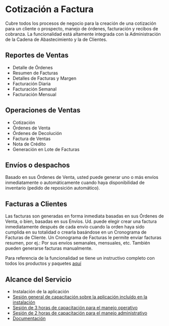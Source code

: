 # Cotización a Factura
Cubre todos los procesos de negocio para la creación de una cotización para un cliente o prospecto, manejo de órdenes, facturación y recibos de cobranza. La funcionalidad está altamente integrada con la Administración de la Cadena de Abastecimiento y la de Clientes.

## Reportes de Ventas
- Detalle de Órdenes
- Resumen de Facturas
- Detalles de Facturas y Margen
- Facturación Diaria
- Facturación Semanal
- Facturación Mensual

## Operaciones de Ventas
- Cotización
- Órdenes de Venta
- Órdenes de Decolución
- Factura de Ventas
- Nota de Crédito
- Generación en Lote de Facturas

## Envíos o despachos
Basado en sus Órdenes de Venta, usted puede generar uno o más envíos inmediatamente o automáticamente cuando haya disponibilidad
de inventario (pedido de reposición automático).

## Facturas a Clientes
Las facturas son generadas en forma inmediata basadas en sus Órdenes de Venta, o bien, basadas en sus Envíos. Ud. puede elegir crear una factura inmediatamente después de cada envío cuando la orden haya sido cumplida en su totalidad o crearla basándose en un Cronograma de Facturas de Cliente. Un Cronograma de Facturas le permite enviar facturas resumen, por ej.: Por sus envíos semanales, mensuales, etc. También pueden generarse facturas manualmente.

Para referencia de la funcionalidad se tiene un instructivo completo con todos los productos y paquetes [aquí](https://docs.erpya.com/adempiere/quote-to-invoice/index.html)

## Alcance del Servicio
- Instalación de la aplicación
- [Sesión general de capacitación sobre la aplicación incluído en la instalación](../learning/training-session.md)
- [Sesión de 3 horas de capacitación para el manejo operativo](../learning/training-session.md)
- [Sesión de 2 horas de capacitación para el manejo administrativo](../learning/training-session.md)
- [Documentación](https://docs.erpya.com/adempiere/quote-to-invoice/index.html)
